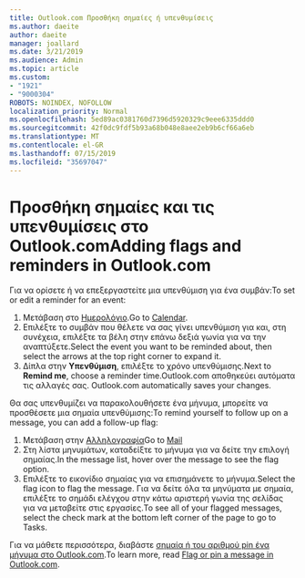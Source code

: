 ```yaml
---
title: Outlook.com Προσθήκη σημαίες ή υπενθυμίσεις
ms.author: daeite
author: daeite
manager: joallard
ms.date: 3/21/2019
ms.audience: Admin
ms.topic: article
ms.custom:
- "1921"
- "9000304"
ROBOTS: NOINDEX, NOFOLLOW
localization_priority: Normal
ms.openlocfilehash: 5ed89ac0381760d7396d5920329c9eee6335ddd0
ms.sourcegitcommit: 42f0dc9fdf5b93a68b048e8aee2eb9b6cf66a6eb
ms.translationtype: MT
ms.contentlocale: el-GR
ms.lasthandoff: 07/15/2019
ms.locfileid: "35697047"
---
```

# <a name="adding-flags-and-reminders-in-outlookcom"></a><span data-ttu-id="bf095-102">Προσθήκη σημαίες και τις υπενθυμίσεις στο Outlook.com</span><span class="sxs-lookup"><span data-stu-id="bf095-102">Adding flags and reminders in Outlook.com</span></span>

<span data-ttu-id="bf095-103">Για να ορίσετε ή να επεξεργαστείτε μια υπενθύμιση για ένα συμβάν:</span><span class="sxs-lookup"><span data-stu-id="bf095-103">To set or edit a reminder for an event:</span></span>

1. <span data-ttu-id="bf095-104">Μετάβαση στο [Ημερολόγιο](https://outlook.live.com/calendar/).</span><span class="sxs-lookup"><span data-stu-id="bf095-104">Go to [Calendar](https://outlook.live.com/calendar/).</span></span>
1. <span data-ttu-id="bf095-105">Επιλέξτε το συμβάν που θέλετε να σας γίνει υπενθύμιση για και, στη συνέχεια, επιλέξτε τα βέλη στην επάνω δεξιά γωνία για να την αναπτύξετε.</span><span class="sxs-lookup"><span data-stu-id="bf095-105">Select the event you want to be reminded about, then select the arrows at the top right corner to expand it.</span></span>
1. <span data-ttu-id="bf095-106">Δίπλα στην **Υπενθύμιση**, επιλέξτε το χρόνο υπενθύμισης.</span><span class="sxs-lookup"><span data-stu-id="bf095-106">Next to **Remind me**, choose a reminder time.</span></span><span data-ttu-id="bf095-107">Outlook.com αποθηκεύει αυτόματα τις αλλαγές σας.</span><span class="sxs-lookup"><span data-stu-id="bf095-107"> Outlook.com automatically saves your changes.</span></span>

<span data-ttu-id="bf095-108">Θα σας υπενθυμίζει να παρακολουθήσετε ένα μήνυμα, μπορείτε να προσθέσετε μια σημαία υπενθύμισης:</span><span class="sxs-lookup"><span data-stu-id="bf095-108">To remind yourself to follow up on a message, you can add a follow-up flag:</span></span>

1. <span data-ttu-id="bf095-109">Μετάβαση στην [Αλληλογραφία](https://outlook.live.com/mail/)</span><span class="sxs-lookup"><span data-stu-id="bf095-109">Go to [Mail](https://outlook.live.com/mail/)</span></span>
1. <span data-ttu-id="bf095-110">Στη λίστα μηνυμάτων, καταδείξτε το μήνυμα για να δείτε την επιλογή σημαίας.</span><span class="sxs-lookup"><span data-stu-id="bf095-110">In the message list, hover over the message to see the flag option.</span></span>
1. <span data-ttu-id="bf095-111">Επιλέξτε το εικονίδιο σημαίας για να επισημάνετε το μήνυμα.</span><span class="sxs-lookup"><span data-stu-id="bf095-111">Select the flag icon to flag the message.</span></span> <span data-ttu-id="bf095-112">Για να δείτε όλα τα μηνύματα με σημαία, επιλέξτε το σημάδι ελέγχου στην κάτω αριστερή γωνία της σελίδας για να μεταβείτε στις εργασίες.</span><span class="sxs-lookup"><span data-stu-id="bf095-112">To see all of your flagged messages, select the check mark at the bottom left corner of the page to go to Tasks.</span></span>
 
<span data-ttu-id="bf095-113">Για να μάθετε περισσότερα, διαβάστε [σημαία ή του αριθμού pin ένα μήνυμα στο Outlook.com](https://support.office.com/article/8e911e69-30d6-4cc8-8c71-a1163560618a?wt.mc_id=Office_Outlook_com_Alchemy).</span><span class="sxs-lookup"><span data-stu-id="bf095-113">To learn more, read [Flag or pin a message in Outlook.com](https://support.office.com/article/8e911e69-30d6-4cc8-8c71-a1163560618a?wt.mc_id=Office_Outlook_com_Alchemy).</span></span>
